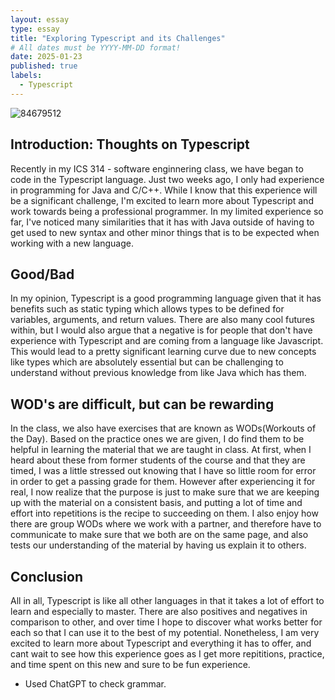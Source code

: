 ```yaml
---
layout: essay
type: essay
title: "Exploring Typescript and its Challenges"
# All dates must be YYYY-MM-DD format!
date: 2025-01-23
published: true
labels:
  - Typescript
---
```

![84679512](https://github.com/user-attachments/assets/c697a105-6193-4313-a7c8-12e204d9bf0a)


## Introduction: Thoughts on Typescript
Recently in my ICS 314 - software enginnering class, we have began to code in the Typescript language. Just two weeks ago, I only had experience in programming for Java and C/C++. While I know that this experience will be a significant challenge, I'm excited to learn more about Typescript and work towards being a professional programmer. In my limited experience so far, I've noticed many similarities that it has with Java outside of having to get used to new syntax and other minor things that is to be expected when working with a new language. 

## Good/Bad
In my opinion, Typescript is a good programming language given that it has benefits such as static typing which allows types to be defined for variables, arguments, and return values. There are also many cool futures within, but I would also argue that a negative is for people that don't have experience with Typescript and are coming from a language like Javascript. This would lead to a pretty significant learning curve due to new concepts like types which are absolutely essential but can be challenging to understand without previous knowledge from like Java which has them.

## WOD's are difficult, but can be rewarding
In the class, we also have exercises that are known as WODs(Workouts of the Day). Based on the practice ones we are given, I do find them to be helpful in learning the material that we are taught in class. At first, when I heard about these from former students of the course and that they are timed, I was a little stressed out knowing that I have so little room for error in order to get a passing grade for them. However after experiencing it for real, I now realize that the purpose is just to make sure that we are keeping up with the material on a consistent basis, and putting a lot of time and effort into repetitions is the recipe to succeeding on them. I also enjoy how there are group WODs where we work with a partner, and therefore have to communicate to make sure that we both are on the same page, and also tests our understanding of the material by having us explain it to others.

## Conclusion
All in all, Typescript is like all other languages in that it takes a lot of effort to learn and especially to master. There are also positives and negatives in comparison to other, and over time I hope to discover what works better for each so that I can use it to the best of my potential. Nonetheless, I am very excited to learn more about Typescript and everything it has to offer, and cant wait to see how this experience goes as I get more repititions, practice, and time spent on this new and sure to be fun experience.

- Used ChatGPT to check grammar.
